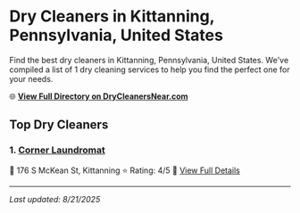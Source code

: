# Dry Cleaners in Kittanning, Pennsylvania, United States

Find the best dry cleaners in Kittanning, Pennsylvania, United States. We've compiled a list of 1 dry cleaning services to help you find the perfect one for your needs.

🌐 **[View Full Directory on DryCleanersNear.com](https://drycleanersnear.com/city/US/Pennsylvania/Kittanning)**

## Top Dry Cleaners

### 1. [Corner Laundromat](https://drycleanersnear.com/dryCleaner/686735e9bb1702f4ee39b420/corner-laundromat)
📍 176 S McKean St, Kittanning
⭐ Rating: 4/5
🔗 [View Full Details](https://drycleanersnear.com/dryCleaner/686735e9bb1702f4ee39b420/corner-laundromat)


---

*Last updated: 8/21/2025*
